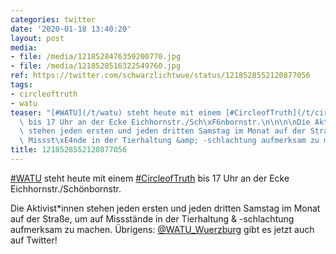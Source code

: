 ```yaml
---
categories: twitter
date: '2020-01-18 13:40:20'
layout: post
media:
- file: /media/1218528476359200770.jpg
- file: /media/1218528516322549760.jpg
ref: https://twitter.com/schwarzlichtwue/status/1218528552120877056
tags:
- circleoftruth
- watu
teaser: "[#WATU](/t/watu) steht heute mit einem [#CircleofTruth](/t/circleoftruth)\
  \ bis 17 Uhr an der Ecke Eichhornstr./Sch\xF6nbornstr.\n\n\n\nDie Aktivist\\*innen\
  \ stehen jeden ersten und jeden dritten Samstag im Monat auf der Stra\xDFe, um auf\
  \ Missst\xE4nde in der Tierhaltung &amp; -schlachtung aufmerksam zu machen. "
title: 1218528552120877056
---
```

[#WATU](/t/watu) steht heute mit einem [#CircleofTruth](/t/circleoftruth) bis 17 Uhr an der Ecke Eichhornstr./Schönbornstr.



Die Aktivist\*innen stehen jeden ersten und jeden dritten Samstag im Monat auf der Straße, um auf Missstände in der Tierhaltung &amp; -schlachtung aufmerksam zu machen. 
Übrigens: [@WATU_Wuerzburg](https://twitter.com/WATU_Wuerzburg) gibt es jetzt auch auf Twitter!